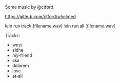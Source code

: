 Some music by @ctford.

https://github.com/ctford/whelmed

lein run track \[filename.wav\]
lein run all \[filename.wav\]

Tracks:
  * west
  * sidhe
  * my-friend
  * ska
  * dolorem
  * love
  * at-all 
